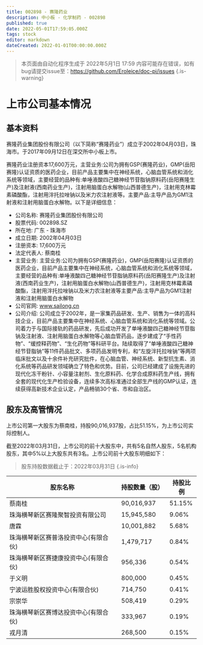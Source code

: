 ```yaml
---
title: 002898 - 赛隆药业
description: 中小板 - 化学制药 - 002898
published: true
date: 2022-05-01T17:59:05.000Z
tags: stock
editor: markdown
dateCreated: 2022-01-01T00:00:00.000Z
---
```


> 本页面由自动化程序生成于 2022年5月1日 17:59
> 内容可能存在错误，如有bug请提交issue至：https://github.com/Eroleice/doc-pi/issues
{.is-warning}

# 上市公司基本情况

## 基本资料

赛隆药业集团股份有限公司（以下简称“赛隆药业”）成立于2002年04月03日，珠海市。于2017年09月12日在深交所中小板上市。

赛隆药业注册资本17,600万元，主营业务:公司为拥有GSP(赛隆药业)，GMP(岳阳赛隆)认证资质的医药企业，目前产品主要集中在神经系统，心脑血管系统和消化系统等领域，主要经营的品种有:单唾液酸四己糖神经节苷脂钠原料药(岳阳赛隆生产)及注射液(西南药业生产)，注射用脑蛋白水解物(山西普德生产)，注射用克林霉素磷酸酯，注射用泮托拉唑钠以及米力农注射液等。主要产品:主导产品为GM1注射液和注射用脑蛋白水解物。以下是详细信息：

- 公司名称: 赛隆药业集团股份有限公司
- 股票代码: 002898.SZ
- 所在地: 广东 - 珠海市
- 成立日期: 2002年04月03日
- 注册资本: 17,600万元
- 法定代表人: 蔡南桂
- 主营业务: 主营业务:公司为拥有GSP(赛隆药业)，GMP(岳阳赛隆)认证资质的医药企业，目前产品主要集中在神经系统，心脑血管系统和消化系统等领域，主要经营的品种有:单唾液酸四己糖神经节苷脂钠原料药(岳阳赛隆生产)及注射液(西南药业生产)，注射用脑蛋白水解物(山西普德生产)，注射用克林霉素磷酸酯，注射用泮托拉唑钠以及米力农注射液等主要产品:主导产品为GM1注射液和注射用脑蛋白水解物
- 公司官网: www.sailong.cn
- 公司介绍: 公司成立于2002年，是一家集药品研发、生产、销售为一体的高科技企业，目前产品主要集中在神经系统、心脑血管系统和消化系统等领域。公司着力于与国际接轨的药品研发，先后成功开发了单唾液酸四己糖神经节苷脂钠及注射液、注射用脑蛋白水解物等心脑血管药品，逐步建成了“手性药物”、“缓控释药物”、“生化药物”等科研平台。陆续取得了“单唾液酸四己糖神经节苷脂钠”等11件药品批文、多项药品发明专利，和“左旋泮托拉唑钠”等两项临床批文以及十余件补充研究批件，在心脑血管、神经系统、新型抗生素、消化系统等药品研发领域确立了特色和优势。目前，公司已经建成了设施先进的现代化冻干粉针、小容量注射剂、生化原料药、化学合成原料药生产线，拥有全套的现代化生产检验设备，连续多次高标准通过全部生产线的GMP认证，连续获得高新技术企业认定，产品畅销30个省、市和自治区。


## 股东及高管情况

上市公司第一大股东为蔡南桂，持股90,016,937股，占比51.15%，为上市公司实际控制人。

截至2022年03月31日，上市公司的前十大股东中，共有5名自然人股东，5名机构股东，其中5%以上大股东共有3名。上市公司前十大股东明细如下：

> 股东持股数据截止于：2022年03月31日
{.is-info}

| 股东名称 | 持股数量（股） | 持股比例 |
| --- | --- | --- |
| 蔡南桂 | 90,016,937 | 51.15% |
| 珠海横琴新区赛隆聚智投资有限公司 | 15,945,580 | 9.06% |
| 唐霖 | 10,001,882 | 5.68% |
| 珠海横琴新区赛普洛投资中心(有限合伙) | 1,479,717 | 0.84% |
| 珠海横琴新区赛捷康投资中心(有限合伙) | 956,336 | 0.54% |
| 于义明 | 800,000 | 0.45% |
| 宁波运胜股权投资中心(有限合伙) | 714,750 | 0.41% |
| 宗崇华 | 508,419 | 0.29% |
| 珠海横琴新区赛博达投资中心(有限合伙) | 333,967 | 0.19% |
| 戎月清 | 268,500 | 0.15% |




